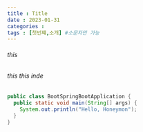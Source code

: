 ```yaml
---
title : Title
date : 2023-01-31
categories : 
tags : [첫번쨰,소개] #소문자만 가능
---
```


###### this
###### this this inde
```java
public class BootSpringBootApplication {
  public static void main(String[] args) {
    System.out.println("Hello, Honeymon");
  }
}
```